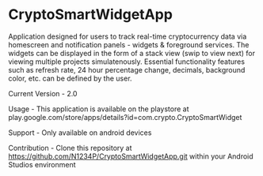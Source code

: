 # CryptoSmartWidgetApp

Application designed for users to track real-time cryptocurrency data via homescreen and notification panels - widgets & foreground services. The widgets can
be displayed in the form of a stack view (swip to view next) for viewing multiple projects simulatenously. Essential functionality features such as refresh rate, 
24 hour percentage change, decimals, background color, etc. can be defined by the user. 

Current Version - 2.0

Usage - This application is available on the playstore at play.google.com/store/apps/details?id=com.crypto.CryptoSmartWidget

Support - Only available on android devices

Contribution - Clone this repository at https://github.com/N1234P/CryptoSmartWidgetApp.git within your Android Studios environment

